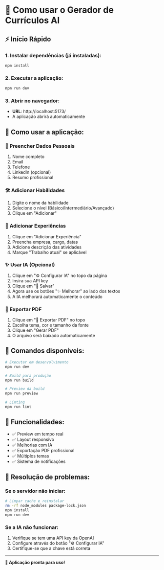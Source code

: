 # 🚀 Como usar o Gerador de Currículos AI

## ⚡ Início Rápido

### 1. Instalar dependências (já instaladas):

```bash
npm install
```

### 2. Executar a aplicação:

```bash
npm run dev
```

### 3. Abrir no navegador:

- **URL**: http://localhost:5173/
- A aplicação abrirá automaticamente

## 🎯 Como usar a aplicação:

### 📝 **Preencher Dados Pessoais**

1. Nome completo
2. Email
3. Telefone
4. LinkedIn (opcional)
5. Resumo profissional

### 🛠️ **Adicionar Habilidades**

1. Digite o nome da habilidade
2. Selecione o nível (Básico/Intermediário/Avançado)
3. Clique em "Adicionar"

### 💼 **Adicionar Experiências**

1. Clique em "Adicionar Experiência"
2. Preencha empresa, cargo, datas
3. Adicione descrição das atividades
4. Marque "Trabalho atual" se aplicável

### ✨ **Usar IA (Opcional)**

1. Clique em "⚙️ Configurar IA" no topo da página
2. Insira sua API key
3. Clique em "💾 Salvar"
4. Agora use os botões "✨ Melhorar" ao lado dos textos
5. A IA melhorará automaticamente o conteúdo

### 📄 **Exportar PDF**

1. Clique em "📄 Exportar PDF" no topo
2. Escolha tema, cor e tamanho da fonte
3. Clique em "Gerar PDF"
4. O arquivo será baixado automaticamente

## 🔧 Comandos disponíveis:

```bash
# Executar em desenvolvimento
npm run dev

# Build para produção
npm run build

# Preview da build
npm run preview

# Linting
npm run lint
```

## 🎨 Funcionalidades:

- ✅ Preview em tempo real
- ✅ Layout responsivo
- ✅ Melhorias com IA
- ✅ Exportação PDF profissional
- ✅ Múltiplos temas
- ✅ Sistema de notificações

## 🐛 Resolução de problemas:

### Se o servidor não iniciar:

```bash
# Limpar cache e reinstalar
rm -rf node_modules package-lock.json
npm install
npm run dev
```

### Se a IA não funcionar:

1. Verifique se tem uma API key da OpenAI
2. Configure através do botão "⚙️ Configurar IA"
3. Certifique-se que a chave está correta

---

**🎉 Aplicação pronta para uso!**
